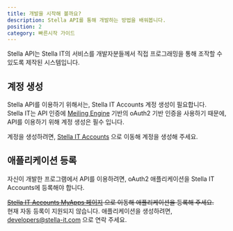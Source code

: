 ```yaml
---
title: 개발을 시작해 볼까요?
description: Stella API를 통해 개발하는 방법을 배워봅니다.
position: 2
category: 빠른시작 가이드
---
```

Stella API는 Stella IT의 서비스를 개발자분들께서 직접 프로그래밍을 통해 조작할 수 있도록 제작된 시스템입니다.  

## 계정 생성
Stella API를 이용하기 위해서는, Stella IT Accounts 계정 생성이 필요합니다.  
Stella IT는 API 인증에 [Meiling Engine](https://github.com/meiling-gatekeeper/meiling) 기반의 oAuth2 기반 인증을 사용하기 때문에, API를 이용하기 위해 계정 생성은 필수 입니다.  

계정을 생성하려면, [Stella IT Accounts](https://accounts.stella-it.com) 으로 이동해 계정을 생성해 주세요.  

## 애플리케이션 등록
자신이 개발한 프로그램에서 API를 이용하려면, oAuth2 애플리케이션을 Stella IT Accounts에 등록해야 합니다.  

~~[Stella IT Accounts MyApps 페이지](https://accounts.stella-it.com/myApps) 으로 이동해 애플리케이션을 등록해 주세요.~~  
현재 자동 등록이 지원되지 않습니다. 애플리케이션을 생성하려면, [developers@stella-it.com](mailto:developers@stella-it.com) 으로 연락 주세요.  

